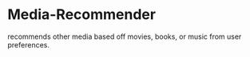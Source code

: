 # Media-Recommender
recommends other media based off movies, books, or music from user preferences.
